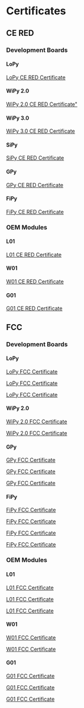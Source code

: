 # Certificates

## CE RED

### Development Boards

#### LoPy

<p><a href="../.gitbook/assets/16-213298_expertise_pycom_lopy-1.0r.pdf">LoPy CE RED Certificate</a></p>

#### WiPy 2.0

<p><a href="../.gitbook/assets/16-213297_expertise_pycom_wipy-2.0r.pdf">WiPy 2.0 CE RED Certificate&quot;</a></p>

#### WiPy 3.0

<p><a href="../.gitbook/assets/17-214126_red-certificate_pycom_wipy-3.0.pdf">WiPy 3.0 CE RED Certificate</a></p>

#### SiPy

<p><a href="../.gitbook/assets/17-210585_expertise_sipy_sipy-1.0.pdf">SiPy CE RED Certificate</a></p>

#### GPy

<p><a href="../.gitbook/assets/c03-b0-red-final-gpy.pdf">GPy CE RED Certificate</a></p>

#### FiPy

<p><a href="../.gitbook/assets/fipy_c03-b0-red-final.pdf">FiPy CE RED Certificate</a></p>

### OEM Modules

#### L01

<p><a href="../.gitbook/assets/17-213356_red-certificate_pycom_l01-1.0.pdf">L01 CE RED Certificate</a></p>

#### W01

<p><a href="../.gitbook/assets/17-213357_red-certificate_pycom_w01-1.0.pdf">W01 CE RED Certificate</a></p>

#### G01

<p><a href="../.gitbook/assets/c03-b0-red-final.pdf">G01 CE RED Certificate</a></p>

## FCC

### Development Boards

#### LoPy

<p><a href="../.gitbook/assets/2090acc16_grant.pdf">LoPy FCC Certificate</a></p>

<p><a href="../.gitbook/assets/2090bcc16_grant.pdf">LoPy FCC Certificate</a></p>

<p><a href="../.gitbook/assets/2090ccc16_grant.pdf">LoPy FCC Certificate</a></p>

#### WiPy 2.0

<p><a href="../.gitbook/assets/2091acc16_grant.pdf">WiPy 2.0 FCC Certificate</a></p>

<p><a href="../.gitbook/assets/2091bcc16_grant.pdf">WiPy 2.0 FCC Certificate</a></p>

#### GPy

<p><a href="../.gitbook/assets/pycom-2ajmtgpy01r-fcc-grant-dss.pdf">GPy FCC Certificate</a></p>

<p><a href="../.gitbook/assets/pycom-2ajmtgpy01r-fcc-grant-dts.pdf">GPy FCC Certificate</a></p>

<p><a href="../.gitbook/assets/pycom-2ajmtgpy01r-fcc-grant-tnb.pdf">GPy FCC Certificate</a></p>

#### FiPy

<p><a href="../.gitbook/assets/pycom-2ajmtfipy01r-fcc-grant-dss.pdf">FiPy FCC Certificate</a></p>

<p><a href="../.gitbook/assets/pycom-2ajmtfipy01r-fcc-grant-dts.pdf">FiPy FCC Certificate</a></p>

<p><a href="../.gitbook/assets/pycom-2ajmtfipy01r-fcc-grant-dxx.pdf">FiPy FCC Certificate</a></p>

<p><a href="../.gitbook/assets/pycom-2ajmtfipy01r-fcc-grant-tnb.pdf">FiPy FCC Certificate</a></p>

### OEM Modules

#### L01

<p><a href="../.gitbook/assets/172181411_aa_00_final.pdf">L01 FCC Certificate</a></p>

<p><a href="../.gitbook/assets/172181413_aa_00_final.pdf">L01 FCC Certificate</a></p>

<p><a href="../.gitbook/assets/172181414_aa_00_final.pdf">L01 FCC Certificate</a></p>

#### W01

<p><a href="../.gitbook/assets/172181407_aa_00_final.pdf">W01 FCC Certificate</a></p>

<p><a href="../.gitbook/assets/172181408_aa_00_final.pdf">W01 FCC Certificate</a></p>

#### G01

<p><a href="../.gitbook/assets/pycom-2ajmtg01r-fcc-grant-dss.pdf">G01 FCC Certificate</a></p>

<p><a href="../.gitbook/assets/pycom-2ajmtg01r-fcc-grant-dts.pdf">G01 FCC Certificate</a></p>

<p><a href="../.gitbook/assets/pycom-2ajmtg01r-fcc-grant-tnb.pdf">G01 FCC Certificate</a></p>
